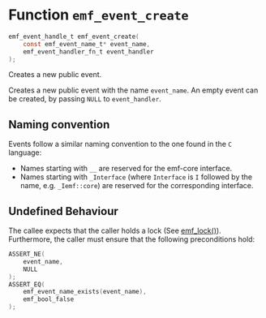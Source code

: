 # Function `emf_event_create`

```c
emf_event_handle_t emf_event_create(
    const emf_event_name_t* event_name,
    emf_event_handler_fn_t event_handler
);
```

Creates a new public event.

Creates a new public event with the name `event_name`. 
An empty event can be created, by passing `NULL` to `event_handler`.

## Naming convention

Events follow a similar naming convention to the one found in the `C` language:

- Names starting with `__` are reserved for the emf-core interface.
- Names starting with `_Interface` (where `Interface` is `I` followed by the name, e.g. `_Iemf::core`) are reserved for the corresponding interface.

## Undefined Behaviour

The callee expects that the caller holds a lock (See [emf_lock()](./fn.emf_lock.md)).  
Furthermore, the caller must ensure that the following preconditions hold:

```c
ASSERT_NE(
    event_name,
    NULL
);
ASSERT_EQ(
    emf_event_name_exists(event_name),
    emf_bool_false
);
```
